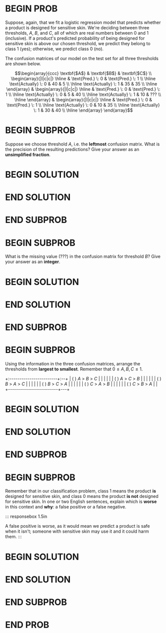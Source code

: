 # BEGIN PROB

Suppose, again, that we fit a logistic regression model that predicts
whether a product is designed for sensitive skin. We're deciding between
three thresholds, $A$, $B$, and $C$, all of which are real numbers
between 0 and 1 (inclusive). If a product's predicted probability of
being designed for sensitive skin is above our chosen threshold, we
predict they belong to class 1 (yes); otherwise, we predict class 0
(no).

The confusion matrices of our model on the test set for all three
thresholds are shown below.

$$\begin{array}{ccc}
\textbf{$A$} & \textbf{$B$} & \textbf{$C$} \\
\begin{array}{|l|c|c|}
\hline
& \text{Pred.} \: 0 & \text{Pred.} \: 1 \\
\hline
\text{Actually} \: 0 & 40 & 5 \\
\hline
\text{Actually} \: 1 & 35 & 35 \\
\hline
\end{array}
&
\begin{array}{|l|c|c|}
\hline
& \text{Pred.} \: 0 & \text{Pred.} \: 1 \\
\hline
\text{Actually} \: 0 & 5 & 40 \\
\hline
\text{Actually} \: 1 & 10 & ??? \\
\hline
\end{array}
&
\begin{array}{|l|c|c|}
\hline
& \text{Pred.} \: 0 & \text{Pred.} \: 1 \\
\hline
\text{Actually} \: 0 & 10 & 35 \\
\hline
\text{Actually} \: 1 & 30 & 40 \\
\hline
\end{array}
\end{array}$$

# BEGIN SUBPROB

Suppose we choose threshold $A$, i.e. the **leftmost** confusion matrix.
What is the precision of the resulting predictions? Give your answer as
an **unsimplified fraction**.

# BEGIN SOLUTION

# END SOLUTION

# END SUBPROB

# BEGIN SUBPROB

What is the missing value (???) in the confusion matrix for threshold
$B$? Give your answer as an **integer**.

# BEGIN SOLUTION

# END SOLUTION

# END SUBPROB

# BEGIN SUBPROB

Using the information in the three confusion matrices, arrange the
thresholds from **largest to smallest**. Remember that
$0 \leq A, B, C \leq 1$.

+:------------------------+:--+
| ( ) $A$ $>$ $B$ $>$ $C$ |   |
|                         |   |
| ( ) $A$ $>$ $C$ $>$ $B$ |   |
|                         |   |
| ( ) $B$ $>$ $A$ $>$ $C$ |   |
|                         |   |
| ( ) $B$ $>$ $C$ $>$ $A$ |   |
|                         |   |
| ( ) $C$ $>$ $A$ $>$ $B$ |   |
|                         |   |
| ( ) $C$ $>$ $B$ $>$ $A$ |   |
+-------------------------+---+

# BEGIN SOLUTION

# END SOLUTION

# END SUBPROB

# BEGIN SUBPROB

Remember that in our classification problem, class 1 means the product
**is** designed for sensitive skin, and class 0 means the product **is
not** designed for sensitive skin. In one or two English sentences,
explain which is **worse** in this context and **why**: a false positive
or a false negative.

::: responsebox
1.5in

A false positive is worse, as it would mean we predict a product is safe
when it isn't; someone with sensitive skin may use it and it could harm
them.
:::

# BEGIN SOLUTION

# END SOLUTION

# END SUBPROB

# END PROB